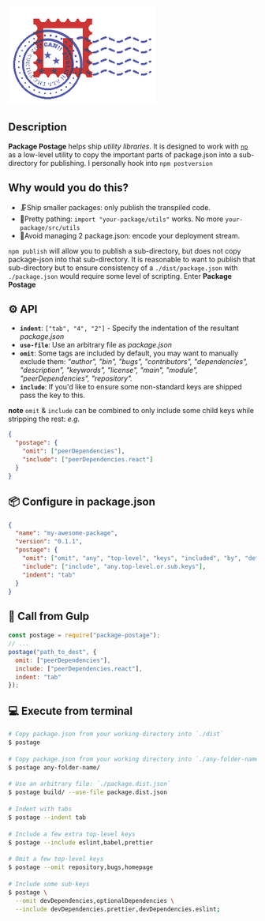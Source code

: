 ![Package Postage Logo](./package-postage.png)

## Description

**Package Postage** helps ship _utility libraries_. It is designed to work with [`np`](https://www.npmjs.com/package/np) as a low-level utility to copy the important parts of package.json into a sub-directory for publishing. I personally hook into `npm postversion`

## Why would you do this?

 - 🗜Ship smaller packages: only publish the transpiled code.
 - 💁‍‍Pretty pathing: `import "your-package/utils"` works. No more `your-package/src/utils`
 - 👯‍Avoid managing 2 package.json: encode your deployment stream.

`npm publish` will allow you to publish a sub-directory, but does not copy package-json into that sub-directory. It is reasonable to want to publish that sub-directory but to ensure consistency of a `./dist/package.json` with `./package.json` would require some level of scripting. Enter **Package Postage**

## ⚙️ API

- **`indent`**: `["tab", "4", "2"]` - Specify the indentation of the resultant _package.json_
- **`use-file`**: Use an arbitrary file as _package.json_
- **`omit`**: Some tags are included by default, you may want to manually exclude them: _"author", "bin", "bugs", "contributors", "dependencies", "description", "keywords", "license", "main", "module", "peerDependencies", "repository"._
- **`include`**: If you'd like to ensure some non-standard keys are shipped pass the key to this.

**note** `omit` & `include` can be combined to only include some child keys while stripping the rest: _e.g._

```json
{
  "postage": {
    "omit": ["peerDependencies"],
    "include": ["peerDependencies.react"]
  }
}
```

## 📦 Configure in package.json

```json
{
  "name": "my-awesome-package",
  "version": "0.1.1",
  "postage": {
    "omit": ["omit", "any", "top-level", "keys", "included", "by", "default"],
    "include": ["include", "any.top-level.or.sub.keys"],
    "indent": "tab"
  }
}
```

## 👾 Call from Gulp

```js
const postage = require("package-postage");
// ...
postage("path_to_dest", {
  omit: ["peerDependencies"],
  include: ["peerDependencies.react"],
  indent: "tab"
});
```

## 💻 Execute from terminal

```bash
# Copy package.json from your working-directory into `./dist`
$ postage

# Copy package.json from your working directory into `./any-folder-name`
$ postage any-folder-name/

# Use an arbitrary file: `./package.dist.json`
$ postage build/ --use-file package.dist.json

# Indent with tabs
$ postage --indent tab

# Include a few extra top-level keys
$ postage --include eslint,babel,prettier

# Omit a few top-level keys
$ postage --omit repository,bugs,homepage

# Include some sub-keys
$ postage \
  --omit devDependencies,optionalDependencies \
  --include devDependencies.prettier,devDependencies.eslint;
```
